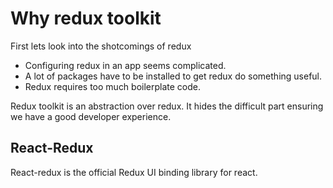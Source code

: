 # Why redux toolkit
First lets look into the shotcomings of redux
- Configuring redux in an app seems complicated.
- A lot of packages have to be installed to get redux do something useful.
- Redux requires too much boilerplate code.

Redux toolkit is an abstraction over redux. It hides the difficult part ensuring we have a good developer experience.


## React-Redux
React-redux is the official Redux UI binding library for react.
